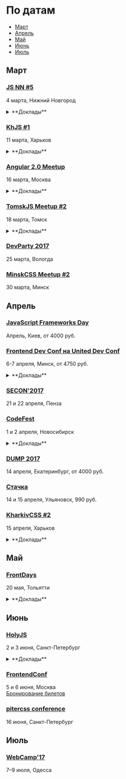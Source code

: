 # По датам

- [Март](#Март)
- [Апрель](#Апрель)
- [Май](#Май)
- [Июнь](#Июнь)
- [Июль](#Июль)

## Март

### [JS NN #5](https://www.it52.info/events/2017-03-04-js-nn-5)

4 марта, Нижний Новгород

<details>
  <summary>**Доклады**</summary>

  - «Обзор Riot.js», Михаил Ангелов
  - «Анализ производительности в React.js», Сергей Смышляев
  - «LoopBack», Дмитрий Родичев
  - «Использование RxJs для связывания компонентов приложения», Максим Голованёв
  - «Вивисекция или монстры Франкенштейна среди нас», Николай Кугаевский
</details>

### [KhJS #1](http://khjs.org/)

11 марта, Харьков

<details>
  <summary>**Доклады**</summary>

  - «KhJS: На пути к лучшему сообществу», Илья Климов
  - «ClojureScript для нетерпеливых», Александр Лапшин
  - «Троянская Война: Sinon.JS», Александра Калинина
  - «Vue.JS: Точка горения», Андрей Канунников

</details>

### [Angular 2.0 Meetup](https://meetup.tinkoff.ru/)

16 марта, Москва

<details>
  <summary>**Доклады**</summary>

  - «SPA на сервере своими руками», Иван Матвейчук (Rambler&Co)
  - «Дружим ng1 с ng2», Михаил Желудев (Tinkoff.ru)
  - «Динамическое создание компонентов в Angular на примере модальных окон», Андрей Яманов (Skyeng)

</details>

### [TomskJS Meetup #2](https://tomskjs.timepad.ru/event/447861/)

18 марта, Томск

<details>
  <summary>**Доклады**</summary>

  - «Введение в Cycle.js», Максим Самойлов
  - «Обучение фронтенду, взгляд со стороны работодателя», Сергей Черепанов
  - «Как мы пришли к TypeScript», Никита Размахнин
  - «Как я писал свой "React" и почему это не надо делать», Сергей Андреев

</details>

### [DevParty 2017](https://devparty.ru)

25 марта, Вологда

### [MinskCSS Meetup #2](http://minskcss.by/)

30 марта, Минск

## Апрель

### [JavaScript Frameworks Day](http://frameworksdays.com/event/js-frameworks-day-2017)

Апрель, Киев, от 4000 руб.

### [Frontend Dev Conf на United Dev Conf](http://unitedconf.com/category/dokladchiki/frontend-dev-conf/)

6-7 апреля, Минск, от 4750 руб.

<details>
  <summary>**Доклады**</summary>

  - «Как приручить WebVR», Дмитрий Барталевич
  - «Применяя стандарты кодирования NASA к JavaScript», Денис Радин
  - «Vue.JS: На что я променял React в 2017 и почему?», Илья Климов
</details>

### [SECON'2017](http://2017.secon.ru)

21 и 22 апреля, Пенза

### [CodeFest](http://2017.codefest.ru/)

1 и 2 апреля, Новосибирск

<details>
  <summary>**Доклады**</summary>

  - «Клиенту и серверу нужно поговорить», Никита Прокопов (Cognician)
  - «Rempl — крутая платформа для крутых инструментов», Роман Дворнов (Авито)
  - «Бешеные псы: Angular 2 и React лицом к лицу», Евгений Гусев (Wrike)
</details>

### [DUMP 2017](http://dump-conf.ru/)

14 апреля, Екатеринбург, от 4000 руб.

### [Стачка](http://nastachku.ru)

14 и 15 апреля, Ульяновск, 990 руб.

### [KharkivCSS #2](http://kharkivcss.org)

15 апреля, Харьков

<details>
  <summary>**Доклады**</summary>

  - «CSS Selectors», Евгений Исаков
  - «Построение сложных анимационных интерфейсов», Андрей Бойко
  - «Фронтенд по фэн-шуй», Виктор Павлов
  - «CSS-переменные», Елена Жукова
  - «Функциональные анимации в вебе», Денис Яровой
  - «Мой ванильный CSS», Вадим Макеев
</details>

## Май

### [FrontDays](https://frontdays.ru)

20 мая, Тольятти

<details>
  <summary>**Доклады**</summary>

  - «Идем к синхронному flow в асинхронном мире node.js», Павлов Александр (AndersenLab)
  - «Деоптимизация JavaScript», Игорь Лобанов (OneTwoTrip)
  - «Мист. Сервис для работы с Apache Spark», Леонид Блохин (pache Spark)
  - «REACTивные терминалы оплаты. Да, так тоже можно!», Дмитрий Тупалов (Tyme.ru)
  - «Погружение в Service Worker», Олег Наянов (DZ Systems)
  - «Ускоряем восприятие производительности пользователя», Артём Белов (Право.ру)
  - «λ в js без фанатизма», Михаил Синяков, (X-Card)
</details>

## Июнь

### [HolyJS](https://holyjs-piter.ru)

2 и 3 июня, Санкт-Петербург

<details>
  <summary>**Доклады**</summary>

  - «Переносим существующее web-приложение в виртуальную реальность», Денис Радин
  - «The Post JavaScript Apocalypse», Douglas Crockford
  - «Typing, Goto There and Back Again», Douglas Crockford
  - «Rendering performance from the ground up», Martin Splitt (Archilogic)
</details>

### [FrontendConf](http://frontendconf.ru/)

5 и 6 июня, Москва  
[Бронирование билетов](http://conf.ontico.ru/conference/join/frontend_conf_2017.html)

### [pitercss conference](https://pitercss.com/)

16 июня, Санкт-Петербург

## Июль

### [WebCamp'17](http://webcamp.in.ua)

7–9 июля, Одесса
